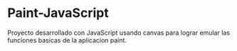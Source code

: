 # Paint-JavaScript
Proyecto desarrollado con JavaScript usando canvas para lograr emular las funciones basicas de la aplicacion paint.
